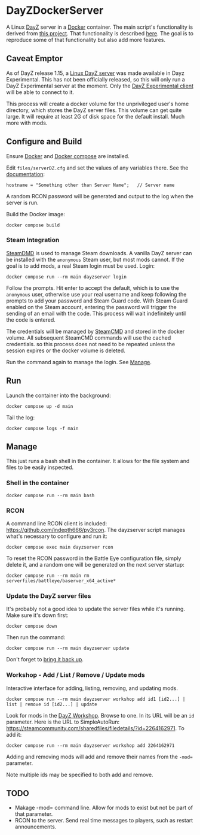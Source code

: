 # DayZDockerServer

A Linux [DayZ](https://dayz.com) server in a [Docker](https://docs.docker.com/) container. The main script's
functionality is derived from [this project](https://github.com/thelastnoc/dayz-sa_linuxserver). That functionality is
described [here](https://steamcommunity.com/sharedfiles/filedetails/?id=1517338673). The goal is to reproduce some of
that functionality but also add more features. 

## Caveat Emptor

As of DayZ release 1.15, a [Linux DayZ server](https://steamdb.info/app/1042420/) was made available in Dayz
Experimental. This has not been officially released, so this will only run a DayZ Experimental server at the
moment. Only the [DayZ Experimental client](https://dayz.fandom.com/wiki/Experimental) will be able to connect to it.

This process will create a docker volume for the unprivileged user's home directory, which stores the DayZ server files.
This volume can get quite large. It will require at least 2G of disk space for the default install. Much more with mods.

## Configure and Build

Ensure [Docker](https://docs.docker.com/engine/install/) and [Docker compose](https://docs.docker.com/compose/install/)
are installed.

Edit `files/serverDZ.cfg` and set the values of any variables there. 
See the [documentation](https://forums.dayz.com/topic/239635-dayz-server-files-documentation/):

```
hostname = "Something other than Server Name";   // Server name
```
A random RCON password will be generated and output to the log when the server is run.

Build the Docker image:
```
docker compose build
```

### Steam Integration

[SteamDMD](https://developer.valvesoftware.com/wiki/SteamCMD) is used to manage Steam downloads. A vanilla DayZ server
can be installed with the `anonymous` Steam user, but most mods cannot. If the goal is to add mods, a real Steam login
must be used. Login:
```
docker compose run --rm main dayzserver login
```
Follow the prompts. Hit enter to accept the default, which is to use the `anonymous` user, otherwise use your real
username and keep following the prompts to add your password and Steam Guard code. With Steam Guard enabled on the Steam
account, entering the password will trigger the sending of an email with the code. This process will wait indefinitely
until the code is entered.

The credentials will be managed by [SteamCMD](https://developer.valvesoftware.com/wiki/SteamCMD) and stored in the
docker volume. All subsequent SteamCMD commands will use the cached credentials. so this process does not need to be
repeated unless the session expires or the docker volume is deleted. 

Run the command again to manage the login. See [Manage](#manage). 

## Run
Launch the container into the background:
```
docker compose up -d main
```
Tail the log:
```
docker compose logs -f main
```
  
## Manage

This just runs a bash shell in the container. It allows for the file system and files to be easily inspected.
### Shell in the container
```
docker compose run --rm main bash
```
### RCON
A command line RCON client is included: https://github.com/indepth666/py3rcon.
The dayzserver script manages what's necessary to configure and run it:
```
docker compose exec main dayzserver rcon
```
To reset the RCON password in the Battle Eye configuration file, simply delete it, and a random one will be generated
on the next server startup:
```
docker compose run --rm main rm serverfiles/battleye/baserver_x64_active*
```
### Update the DayZ server files
It's probably not a good idea to update the server files while it's running. Make sure it's down first:
```
docker compose down
```
Then run the command:
```
docker compose run --rm main dayzserver update
```
Don't forget to [bring it back up](#run).

### Workshop - Add / List / Remove / Update mods
Interactive interface for adding, listing, removing, and updating mods. 
```
docker compose run --rm main dayzserver workshop add id1 [id2...] | list | remove id [id2...] | update 
```
Look for mods in the [DayZ Workshop](https://steamcommunity.com/app/221100/workshop/). Browse to one. In its URL will be
an `id` parameter. Here is the URL to SimpleAutoRun: https://steamcommunity.com/sharedfiles/filedetails/?id=2264162971. To
add it:
```
docker compose run --rm main dayzserver workshop add 2264162971
```
Adding and removing mods will add and remove their names from the `-mod=` parameter.

Note multiple ids may be specified to both add and remove.

## TODO

* Makage -mod= command line. Allow for mods to exist but not be part of that parameter.
* RCON to the server. Send real time messages to players, such as restart announcements.
